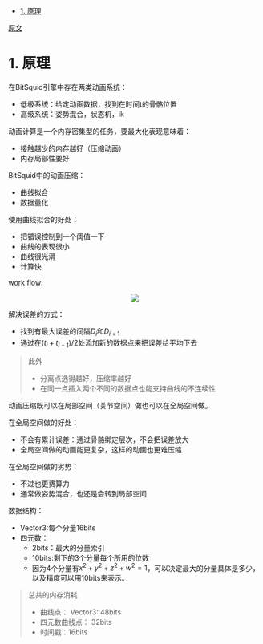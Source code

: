 <!-- TOC -->

- [1. 原理](#1-原理)

<!-- /TOC -->

[原文](http://bitsquid.blogspot.com/2009/11/bitsquid-low-level-animation-system.html)

# 1. 原理
在BitSquid引擎中存在两类动画系统：
- 低级系统：给定动画数据，找到在时间t的骨骼位置
- 高级系统：姿势混合，状态机，ik

动画计算是一个内存密集型的任务，要最大化表现意味着：
- 接触越少的内存越好（压缩动画）
- 内存局部性要好

BitSquid中的动画压缩：
- 曲线拟合
- 数据量化

使用曲线拟合的好处：
- 把错误控制到一个阈值一下
- 曲线的表现很小
- 曲线很光滑
- 计算快

work flow:

<div align="center">

![][WorkFlow]

</div>

解决误差的方式：
- 找到有最大误差的间隔$D_i$和$D_{i+1}$
- 通过在$(t_i + t_{i+1})/2$处添加新的数据点来把误差给平均下去

> 此外
> - 分离点选得越好，压缩率越好
> - 在同一点插入两个不同的数据点也能支持曲线的不连续性

动画压缩既可以在局部空间（关节空间）做也可以在全局空间做。

在全局空间做的好处：
- 不会有累计误差：通过骨骼绑定层次，不会把误差放大
- 全局空间做的动画能更复杂，这样的动画也更难压缩

在全局空间做的劣势：
- 不过也更费算力
- 通常做姿势混合，也还是会转到局部空间

数据结构：
- Vector3:每个分量16bits
- 四元数：
  - 2bits：最大的分量索引
  - 10bits:剩下的3个分量每个所用的位数 
  - 因为4个分量有$x^2 + y^2 + z^2 + w^2 = 1$，可以决定最大的分量具体是多少，以及精度可以用10bits来表示。

> 总共的内存消耗
> - 曲线点： Vector3: 48bits 
> - 四元数曲线点： 32bits
> - 时间戳：16bits


[WorkFlow]: ./BSLLASWorkFlow.png

